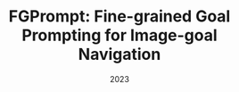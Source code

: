 ---
title: "FGPrompt: Fine-grained Goal Prompting for Image-goal Navigation"
collection: conferences
permalink: /publication/FGPrompt
date: 2023
year: "2023"
venue: "NeurIPS"
city: 
state: ""
thumbnail: "FGPrompt.png"
teaser :
authors: "Xinyu Sun, Peihao Chen, Jugang Fan, Jian Chen, Thomas H. Li, Mingkui tan"
bibtex: FGPrompt.txt
uri: FGPrompt.pdf
arxiv: https://arxiv.org/abs/2310.07473
project: 
source: https://xinyusun.github.io/fgprompt-pages/
poster: 
data:
---